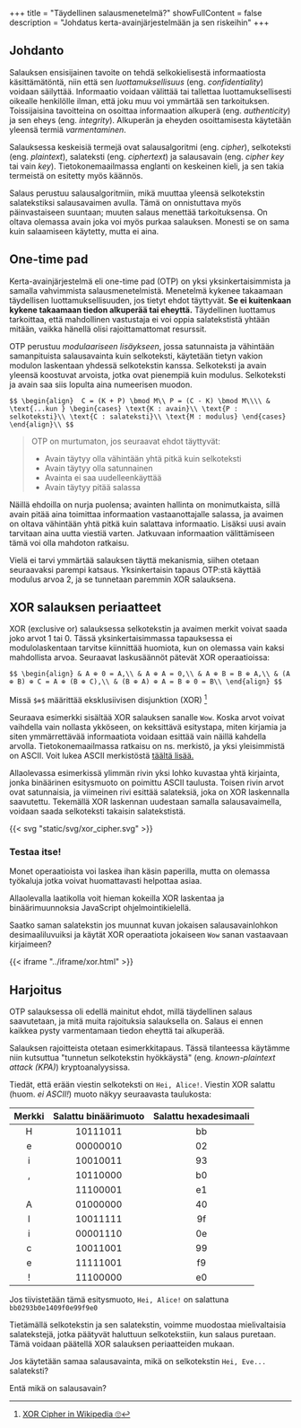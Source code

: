 +++
title = "Täydellinen salausmenetelmä?"
showFullContent = false 
description = "Johdatus kerta-avainjärjestelmään ja sen riskeihin"
+++

## Johdanto

Salauksen ensisijainen tavoite on tehdä selkokielisestä informaatiosta käsittämätöntä, niin että sen *luottamuksellisuus* (eng. *confidentiality*) voidaan säilyttää.
Informaatio voidaan välittää tai tallettaa luottamuksellisesti oikealle henkilölle ilman, että joku muu voi ymmärtää sen tarkoituksen.
Toissijaisina tavoitteina on osoittaa informaation alkuperä (eng. *authenticity*) ja sen eheys (eng. *integrity*).
Alkuperän ja eheyden osoittamisesta käytetään yleensä termiä *varmentaminen*.


Salauksessa keskeisiä termejä ovat salausalgoritmi (eng. *cipher*),  selkoteksti (eng. *plaintext*), salateksti (eng. *ciphertext*) ja salausavain (eng. *cipher key* tai vain *key*). 
Tietokonemaailmassa englanti on keskeinen kieli, ja sen takia termeistä on esitetty myös käännös.

Salaus perustuu salausalgoritmiin, mikä muuttaa yleensä selkotekstin salatekstiksi salausavaimen avulla.
Tämä on onnistuttava myös päinvastaiseen suuntaan; muuten salaus menettää tarkoituksensa.
On oltava olemassa avain joka voi myös purkaa salauksen. Monesti se on sama kuin salaamiseen käytetty, mutta ei aina.

## One-time pad

Kerta-avainjärjestelmä eli one-time pad (OTP) on yksi yksinkertaisimmista ja samalla vahvimmista salausmenetelmistä.
Menetelmä kykenee takaamaan täydellisen luottamuksellisuuden, jos tietyt ehdot täyttyvät.
**Se ei kuitenkaan kykene takaamaan tiedon alkuperää tai eheyttä.**
Täydellinen luottamus tarkoittaa, että mahdollinen vastustaja ei voi oppia salatekstistä yhtään mitään, vaikka hänellä olisi rajoittamattomat resurssit.

OTP perustuu *modulaariseen lisäykseen*, jossa satunnaista ja vähintään samanpituista salausavainta kuin selkoteksti, käytetään tietyn vakion modulon laskentaan yhdessä selkotekstin kanssa.
Selkoteksti ja avain yleensä koostuvat arvoista, jotka ovat pienempiä kuin modulus.
Selkoteksti ja avain saa siis lopulta aina numeerisen muodon.

<!-- MathJax support, using LaTeX commands -->

`$$
\begin{align} 
 C = (K + P) \bmod M\\
 P = (C - K) \bmod M\\\\
& \text{...kun } \begin{cases}
            \text{K : avain}\\
            \text{P : selkoteksti}\\
            \text{C : salateksti}\\
            \text{M : modulus}
         \end{cases}
\end{align}\\
$$`

> OTP on murtumaton, jos seuraavat ehdot täyttyvät:
>
>  * Avain täytyy olla vähintään yhtä pitkä kuin selkoteksti
>  * Avain täytyy olla satunnainen
>  * Avainta ei saa uudelleenkäyttää
>  * Avain täytyy pitää salassa

Näillä ehdoilla on nurja puolensa; avainten hallinta on monimutkaista, sillä avain pitää aina toimittaa informaation vastaanottajalle salassa, ja avaimen on oltava vähintään yhtä pitkä kuin salattava informaatio.
Lisäksi uusi avain tarvitaan aina uutta viestiä varten.
Jatkuvaan informaation välittämiseen tämä voi olla mahdoton ratkaisu.

Vielä ei tarvi ymmärtää salauksen täyttä mekanismia, siihen otetaan seuraavaksi parempi katsaus.
Yksinkertaisin tapaus OTP:stä käyttää modulus arvoa 2, ja se tunnetaan paremmin XOR salauksena.

## XOR salauksen periaatteet

XOR (exclusive or) salauksessa selkotekstin ja avaimen merkit voivat saada joko arvot 1 tai 0. 
Tässä yksinkertaisimmassa tapauksessa ei modulolaskentaan tarvitse kiinnittää huomiota, kun on olemassa vain kaksi mahdollista arvoa.
Seuraavat laskusäännöt pätevät XOR operaatioissa:


`$$
\begin{align}
& A ⊕ 0 = A,\\
& A ⊕ A = 0,\\
& A ⊕ B = B ⊕ A,\\
& (A ⊕ B) ⊕ C = A ⊕ (B ⊕ C),\\
& (B ⊕ A) ⊕ A = B ⊕ 0 = B\\
\end{align}
$$`

Missä `$⊕$` määrittää eksklusiivisen disjunktion (XOR) [^1]

Seuraava esimerkki sisältää XOR salauksen sanalle `Wow`.
Koska arvot voivat vaihdella vain nollasta ykköseen, on keksittävä esitystapa, miten kirjamia ja siten ymmärrettävää informaatiota voidaan esittää vain näillä kahdella arvolla.
Tietokonemaailmassa ratkaisu on ns. merkistö, ja yksi yleisimmistä on ASCII.
Voit lukea ASCII merkistöstä [täältä lisää.](/ascii)

Allaolevassa esimerkissä ylimmän rivin yksi lohko kuvastaa yhtä kirjainta, jonka binäärinen esitysmuoto on poimittu ASCII taulusta.
Toisen rivin arvot ovat satunnaisia, ja viimeinen rivi esittää salateksiä, joka on XOR laskennalla saavutettu.
Tekemällä XOR laskennan uudestaan samalla salausavaimella, voidaan saada selkoteksti takaisin salatekstistä.

{{< svg "static/svg/xor_cipher.svg" >}}

### Testaa itse!

Monet operaatioista voi laskea ihan käsin paperilla, mutta on olemassa työkaluja jotka voivat huomattavasti helpottaa asiaa.

Allaolevalla laatikolla voit hieman kokeilla XOR laskentaa ja binäärimuunnoksia JavaScript ohjelmointikielellä.

Saatko saman salatekstin jos muunnat kuvan jokaisen salausavainlohkon desimaaliluvuiksi ja käytät XOR operaatiota jokaiseen `Wow` sanan vastaavaan kirjaimeen?

{{< iframe "../iframe/xor.html" >}}

## Harjoitus

OTP salauksessa oli edellä mainitut ehdot, millä täydellinen salaus saavutetaan, ja mitä muita rajoituksia salauksella on.
Salaus ei ennen kaikkea pysty varmentamaan tiedon eheyttä tai alkuperää.

Salauksen rajoitteista otetaan esimerkkitapaus.
Tässä tilanteessa käytämme niin kutsuttua "tunnetun selkotekstin hyökkäystä" (eng. *known-plaintext attack (KPA)*) kryptoanalyysissa.

Tiedät, että erään viestin selkoteksti on `Hei, Alice!`. 
Viestin XOR salattu (huom. *ei ASCII!*) muoto näkyy seuraavasta taulukosta:

<!-- | |H|e|i|,| |A|l|i|c|e|!|
|-|:-:|:-:|:-:|:-:|:-:|:-:|:-:|:-:|:-:|:-:|:-:|
Binääri|10111011|00000010|10010011|10110000|11100001|01000000|10011111|00001110|10011001|11111001|11100000| -->

|Merkki|Salattu binäärimuoto| Salattu hexadesimaali|
|:-:|:--------:|:--:|
| H | 10111011 | bb |
| e | 00000010 | 02 |
| i | 10010011 | 93 |
| , | 10110000 | b0 |
|   | 11100001 | e1 |
| A | 01000000 | 40 |
| l | 10011111 | 9f |
| i | 00001110 | 0e |
| c | 10011001 | 99 |
| e | 11111001 | f9 |
| ! | 11100000 | e0 |

Jos tiivistetään tämä esitysmuoto, `Hei, Alice!` on salattuna `bb0293b0e1409f0e99f9e0`



Tietämällä selkotekstin ja sen salatekstin, voimme muodostaa mielivaltaisia salatekstejä, jotka päätyvät haluttuun selkotekstiin, kun salaus puretaan.
Tämä voidaan päätellä XOR salauksen periaatteiden mukaan.

Jos käytetään samaa salausavainta, mikä on selkotekstin `Hei, Eve...` salateksti?

Entä mikä on salausavain?

[^1]: [XOR Cipher in Wikipedia 🙄](https://en.wikipedia.org/wiki/XOR_cipher) 